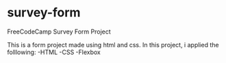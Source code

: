 # survey-form
FreeCodeCamp Survey Form Project

This is a form project made using html and css. In this project, i applied the folllowing:
-HTML
-CSS
-Flexbox
